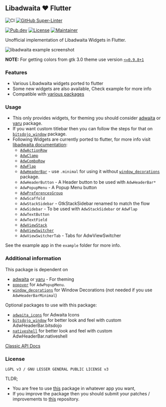 ## Libadwaita ❤️ Flutter

![CI](https://github.com/gtk-flutter/libadwaita/actions/workflows/ci.yml/badge.svg)
[![GitHub Super-Linter](https://github.com/gtk-flutter/adwaita/workflows/Lint%20Code%20Base/badge.svg)](https://github.com/marketplace/actions/super-linter)

[![Pub.dev](https://img.shields.io/pub/v/libadwaita.svg)](https://pub.dev/packages/libadwaita)
[![License](https://img.shields.io/github/license/gtk-flutter/libadwaita?color=indigo)](LICENSE)
[![Maintainer](https://img.shields.io/badge/Maintainer-prateekmedia-informational)](https://github.com/prateekmedia)

Unofficial implementation of Libadwaita Widgets in Flutter.

![libadwaita example screenshot](https://user-images.githubusercontent.com/41370460/146646064-09e10e32-8635-43ed-bd9c-0ed191d30a97.png)

**NOTE:** For getting colors from gtk 3.0 theme use version [`<=0.9.8+1`](https://pub.dev/packages/gtk/versions/0.9.8+1)

### Features

- Various Libadwaita widgets ported to flutter
- Some new widgets are also available, Check example for more info
- Compatible with [various packages](#additional-information)

### Usage

- This only provides widgets, for theming you should consider [adwaita](https://pub.dev/packages/adwaita) or [yaru](https://github.com/ubuntu/yaru.dart) package.
- If you want custom titlebar then you can follow the steps for that on [`bitsdojo_window`](https://pub.dev/packages/bitsdojo_window) package.
- Following Widgets are currently ported to flutter, for more info visit [libadwaita documentation](https://gnome.pages.gitlab.gnome.org/libadwaita/doc/main/index.html#classes):
    - [`AdwActionRow`](https://gnome.pages.gitlab.gnome.org/libadwaita/doc/main/class.ActionRow.html)
    - [`AdwClamp`](https://gnome.pages.gitlab.gnome.org/libadwaita/doc/main/class.Clamp.html)
    - [`AdwComboRow`](https://gnome.pages.gitlab.gnome.org/libadwaita/doc/main/class.ComboRow.html)
    - [`AdwFlap`](https://gnome.pages.gitlab.gnome.org/libadwaita/doc/main/class.Flap.html)
    - [`AdwHeaderBar`](https://gnome.pages.gitlab.gnome.org/libadwaita/doc/main/class.HeaderBar.html) - use `.minimal` for using it without [`window_decorations`](https://pub.dev/packages/window_decorations) package.
    - `AdwHeaderButton` - A Header button to be used with `AdwHeaderBar*`
    - `AdwPopupMenu` - A Popup Menu button
    - [`AdwPreferencesGroup`](https://gnome.pages.gitlab.gnome.org/libadwaita/doc/main/class.PreferencesGroup.html)
    - `AdwScaffold`
    - `AdwStackSidebar` - GtkStackSidebar renamed to match the flow
    - `AdwSidebar` - To be used with `AdwStackSidebar` or `AdwFlap`
    - `AdwTextButton`
    - `AdwTextField`
    - [`AdwViewStack`](https://gnome.pages.gitlab.gnome.org/libadwaita/doc/main/class.ViewStack.html)
    - [`AdwViewSwitcher`](https://gnome.pages.gitlab.gnome.org/libadwaita/doc/main/class.ViewSwitcher.html)
    - `AdwViewSwitcherTab` - Tabs for AdwViewSwitcher

See the example app in the `example` folder for more info.

### Additional information

This package is dependent on
- [adwaita](https://pub.dev/packages/adwaita) or [yaru](https://github.com/ubuntu/yaru.dart) - For theming
- [`popover`](https://pub.dev/packages/popover) for `AdwPopupMenu`.
- [`window_decorations`](https://pub.dev/packages/window_decorations) for Window Decorations (not needed if you use `AdwHeaderBarMinimal`)

Optional packages to use with this package:
- [`adwaita_icons`](https://pub.dev/packages/adwaita_icons) for Adwaita Icons
- [`bitsdojo_window`](https://pub.dev/packages/bitsdojo_window) for better look and feel with custom AdwHeaderBar.bitsdojo
- [`nativeshell`](https://pub.dev/packages/nativeshell) for better look and feel with custom AdwHeaderBar.nativeshell

[Classic API Docs](https://pub.dev/documentation/libadwaita/latest/)

### License

`LGPL v3 / GNU LESSER GENERAL PUBLIC LICENSE v3`

TLDR;
- You are free to use [this](https://pub.dev/packages/libadwaita) package in whatever app you want,
- If you improve the package then you should submit your patches / improvements to [this](https://github.com/prateekmedia/gtk-flutter) repository.